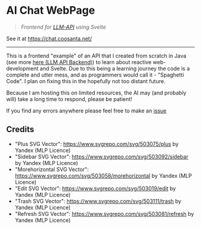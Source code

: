 # AI Chat WebPage

> *Frontend for [LLM-API](https://github.com/Coosanta17/LLM-API) using Svelte*

See it at https://chat.coosanta.net/ 

***

This is a frontend "example" of an API that I created from scratch in Java (see more [here (LLM API Backend)](https://github.com/Coosanta17/LLM-API)) to learn about reactive web-development and Svelte. Due to this being a learning journey the code is a complete and utter mess, and as programmers would call it - "Spaghetti Code". I plan on fixing this in the hopefully not too distant future.

Because I am hosting this on limited resources, the AI may (and probably will) take a long time to respond, please be patient!

If you find any errors anywhere please feel free to make an [issue](https://github.com/Coosanta17/LLM-Frontend/issues)

## Credits

- "Plus SVG Vector": https://www.svgrepo.com/svg/503075/plus by Yandex (MLP Licence)
- "Sidebar SVG Vector": https://www.svgrepo.com/svg/503092/sidebar by Yandex (MLP Licence)
- "Morehorizontal SVG Vector": https://www.svgrepo.com/svg/503058/morehorizontal by Yandex (MLP Licence)
- "Edit SVG Vector": https://www.svgrepo.com/svg/503019/edit by Yandex (MLP Licence)
- "Trash SVG Vector": https://www.svgrepo.com/svg/503111/trash by Yandex (MLP Licence)
- "Refresh SVG Vector": https://www.svgrepo.com/svg/503081/refresh by Yandex (MLP Licence)
